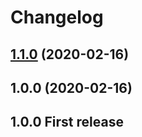 # Changelog

## [1.1.0](https://github.com/robhowell/pull-request-version-check-action/compare/v1.0.0...v1.1.0) (2020-02-16)

## 1.0.0 (2020-02-16)

## 1.0.0 First release

